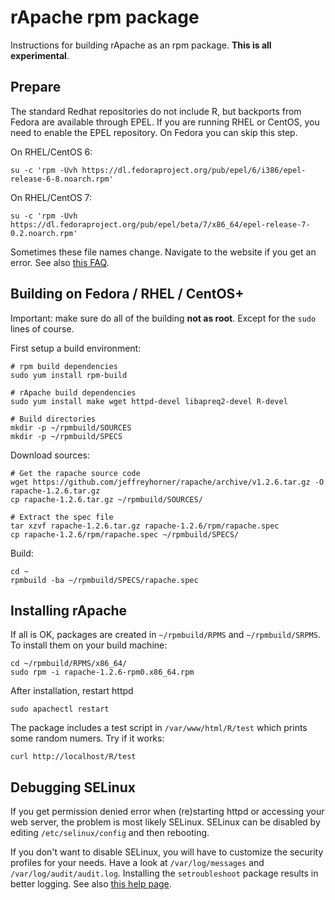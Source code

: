 # rApache rpm package

Instructions for building rApache as an rpm package. **This is all experimental**. 

## Prepare

The standard Redhat repositories do not include R, but backports from Fedora are available through EPEL. If you are running RHEL or CentOS, you need to enable the EPEL repository. On Fedora you can skip this step.

On RHEL/CentOS 6:

    su -c 'rpm -Uvh https://dl.fedoraproject.org/pub/epel/6/i386/epel-release-6-8.noarch.rpm'
    
On RHEL/CentOS 7:

    su -c 'rpm -Uvh https://dl.fedoraproject.org/pub/epel/beta/7/x86_64/epel-release-7-0.2.noarch.rpm'

Sometimes these file names change. Navigate to the website if you get an error. See also [this FAQ](https://fedoraproject.org/wiki/EPEL/FAQ#How_can_I_install_the_packages_from_the_EPEL_software_repository.3F).


## Building on Fedora / RHEL / CentOS+

Important: make sure do all of the building **not as root**. Except for the `sudo` lines of course.

First setup a build environment:

    # rpm build dependencies
    sudo yum install rpm-build

    # rApache build dependencies
    sudo yum install make wget httpd-devel libapreq2-devel R-devel

    # Build directories
    mkdir -p ~/rpmbuild/SOURCES
    mkdir -p ~/rpmbuild/SPECS

Download sources:

    # Get the rapache source code
    wget https://github.com/jeffreyhorner/rapache/archive/v1.2.6.tar.gz -O rapache-1.2.6.tar.gz
    cp rapache-1.2.6.tar.gz ~/rpmbuild/SOURCES/

    # Extract the spec file
    tar xzvf rapache-1.2.6.tar.gz rapache-1.2.6/rpm/rapache.spec
    cp rapache-1.2.6/rpm/rapache.spec ~/rpmbuild/SPECS/

Build:
    
    cd ~
    rpmbuild -ba ~/rpmbuild/SPECS/rapache.spec

## Installing rApache

If all is OK, packages are created in `~/rpmbuild/RPMS` and `~/rpmbuild/SRPMS`. To install them on your build machine:
  
    cd ~/rpmbuild/RPMS/x86_64/
    sudo rpm -i rapache-1.2.6-rpm0.x86_64.rpm

After installation, restart httpd

    sudo apachectl restart
    
The package includes a test script in `/var/www/html/R/test` which prints some random numers. Try if it works:

    curl http://localhost/R/test

## Debugging SELinux

If you get permission denied error when (re)starting httpd or accessing your web server, the problem is most likely SELinux. SELinux can be disabled by editing `/etc/selinux/config` and then rebooting. 

If you don't want to disable SELinux, you will have to customize the security profiles for your needs. Have a look at `/var/log/messages` and `/var/log/audit/audit.log`. Installing the `setroubleshoot` package results in better logging. See also [this help page](https://docs.fedoraproject.org/en-US/Fedora/19/html/Security_Guide/sect-Managing_Confined_Services-The_Apache_HTTP_Server.html).
